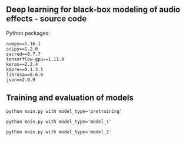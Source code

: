 ## Deep learning for black-box modeling of audio effects - source code

Python packages:

```
numpy==1.16.1
scipy==1.2.0
sacred==0.7.7
tensorflow-gpu==1.11.0
keras==2.2.4
kapre==0.1.3.1
librosa==0.6.0
json==2.0.9
```

## Training and evaluation of models

`python main.py with model_type='pretraining'` 

`python main.py with model_type='model_1'` 

`python main.py with model_type='model_2'` 


